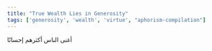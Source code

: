 ```yaml
---
title: "True Wealth Lies in Generosity"
tags: ['generosity', 'wealth', 'virtue', "aphorism-compilation"]
---
```


 أغنى الناس أكثرهم إحسانًا
